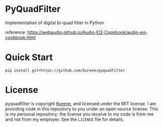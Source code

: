 # PyQuadFilter

Implementation of digital bi-quad filter in Python

reference:
https://webaudio.github.io/Audio-EQ-Cookbook/audio-eq-cookbook.html


# Quick Start


```
pip install git+https://github.com/kurene/pyquadfilter
```


# License

pyquadfilter is copyright [Kurene](https://twitter.com/_kurene), and licensed under
the MIT license.  I am providing code in this repository to you under an open
source license.  This is my personal repository; the license you receive to
my code is from me and not from my employer. See the `LICENSE` file for details.
